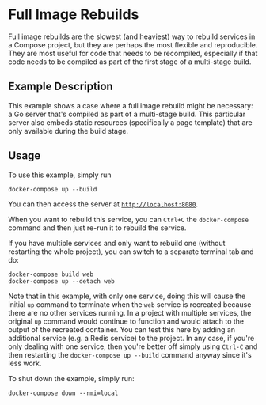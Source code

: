 # Full Image Rebuilds

Full image rebuilds are the slowest (and heaviest) way to rebuild services in a
Compose project, but they are perhaps the most flexible and reproducible. They
are most useful for code that needs to be recompiled, especially if that code
needs to be compiled as part of the first stage of a multi-stage build.


## Example Description

This example shows a case where a full image rebuild might be necessary: a Go
server that's compiled as part of a multi-stage build. This particular server
also embeds static resources (specifically a page template) that are only
available during the build stage.


## Usage

To use this example, simply run

```
docker-compose up --build
```

You can then access the server at
[`http://localhost:8080`](http://localhost:8080).

When you want to rebuild this service, you can `Ctrl+C` the `docker-compose`
command and then just re-run it to rebuild the service.

If you have multiple services and only want to rebuild one (without restarting
the whole project), you can switch to a separate terminal tab and do:

```
docker-compose build web
docker-compose up --detach web
```

Note that in this example, with only one service, doing this will cause the
initial `up` command to terminate when the `web` service is recreated because
there are no other services running. In a project with multiple services, the
original `up` command would continue to function and would attach to the output
of the recreated container. You can test this here by adding an additional
service (e.g. a Redis service) to the project. In any case, if you're only
dealing with one service, then you're better off simply using `Ctrl-C` and then
restarting the `docker-compose up --build` command anyway since it's less work.

To shut down the example, simply run:

```
docker-compose down --rmi=local
```
